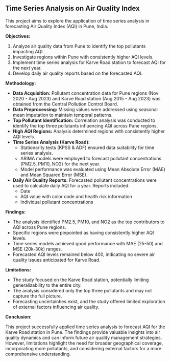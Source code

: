 ## Time Series Analysis on Air Quality Index

This project aims to explore the application of time series analysis in forecasting Air Quality Index (AQI) in Pune, India. 

**Objectives:**

1. Analyze air quality data from Pune to identify the top pollutants impacting AQI.
2. Investigate regions within Pune with consistently higher AQI levels.
3. Implement time series analysis for Karve Road station to forecast AQI for the next year.
4. Develop daily air quality reports based on the forecasted AQI.

**Methodology:**

* **Data Acquisition:** Pollutant concentration data for Pune regions (Nov 2020 - Aug 2023) and Karve Road station (Aug 2015 - Aug 2023) was obtained from the Central Pollution Control Board.
* **Data Preprocessing:** Missing values were addressed using seasonal mean imputation to maintain temporal patterns.
* **Top Pollutant Identification:** Correlation analysis was conducted to identify the top three pollutants influencing AQI across Pune regions.
* **High AQI Regions:** Analysis determined regions with consistently higher AQI levels.
* **Time Series Analysis (Karve Road):**
    * Stationarity tests (KPSS & ADF) ensured data suitability for time series analysis.
    * ARIMA models were employed to forecast pollutant concentrations (PM2.5, PM10, NO2) for the next year.
    * Model performance was evaluated using Mean Absolute Error (MAE) and Mean Squared Error (MSE).
* **Daily Air Quality Reports:** Forecasted pollutant concentrations were used to calculate daily AQI for a year. Reports included:
    * Date
    * AQI value with color code and health risk information
    * Individual pollutant concentrations

**Findings:**

* The analysis identified PM2.5, PM10, and NO2 as the top contributors to AQI across Pune regions.
* Specific regions were pinpointed as having consistently higher AQI levels.
* Time series models achieved good performance with MAE (25-50) and MSE (20k-30k) ranges.
* Forecasted AQI levels remained below 400, indicating no severe air quality issues anticipated for Karve Road.

**Limitations:**

* The study focused on the Karve Road station, potentially limiting generalizability to the entire city.
* The analysis considered only the top three pollutants and may not capture the full picture.
* Forecasting uncertainties exist, and the study offered limited exploration of external factors influencing air quality.

**Conclusion:**

This project successfully applied time series analysis to forecast AQI for the Karve Road station in Pune. The findings provide valuable insights into air quality dynamics and can inform future air quality management strategies. However, limitations highlight the need for broader geographical coverage, incorporating more pollutants, and considering external factors for a more comprehensive understanding.

